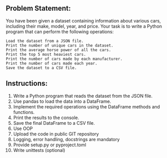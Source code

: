 ## Problem Statement:
You have been given a dataset containing information about various cars, including their make, model, year, and price. Your task is to write a Python program that can perform the following operations:

    Load the dataset from a JSON file.
    Print the number of unique cars in the dataset.
    Print the average horse power of all the cars.
    Print the top 5 most heaviest cars.
    Print the number of cars made by each manufacturer.
    Print the number of cars made each year.
    Save the dataset to a CSV file.

## Instructions:
<ol>
  <li>Write a Python program that reads the dataset from the JSON file.</li>
  <li>Use pandas to load the data into a DataFrame.</li>
  <li>Implement the required operations using the DataFrame methods and functions.</li>
  <li>Print the results to the console.</li>
  <li>Save the final DataFrame to a CSV file.</li>
  <li>Use OOP</li>
  <li>Upload the code in public GIT repository</li>
  <li>Logging, error handling, docstrings are mandatory</li>
  <li>Provide setup.py or pyproject.toml</li>
  <li>Write unittests (optional)</li>
</ol>

